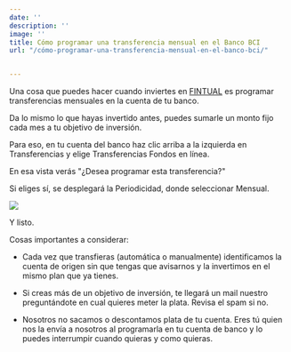 ```yaml
---
date: ''
description: ''
image: ''
title: Cómo programar una transferencia mensual en el Banco BCI
url: "/cómo-programar-una-transferencia-mensual-en-el-banco-bci/"


---
```

<p>Una cosa que puedes hacer cuando inviertes en <a href="[https://fintual.cl](https://fintual.cl "https://fintual.cl")">FINTUAL</a> es programar transferencias mensuales en la cuenta de tu banco.</p>

<p>Da lo mismo lo que hayas invertido antes, puedes sumarle un monto fijo cada mes a tu objetivo de inversión.</p>

<p>Para eso, en tu cuenta del banco haz clic arriba a la izquierda en Transferencias y elige Transferencias Fondos en línea.</p>

<p>En esa vista verás "¿Desea programar esta transferencia?"</p>

<p>Si eliges sí, se desplegará la Periodicidad, donde seleccionar Mensual.</p>

<img src="/uploads/transferencia_bci.png" style="max-width: 100%" />

<p>Y listo.</p>

<p>Cosas importantes a considerar:</p>

<ul>

  <li><p>Cada vez que transfieras (automática o manualmente) identificamos la cuenta de origen sin que tengas que avisarnos y la invertimos en el mismo plan que ya tienes.</p></li>

  <li><p>Si creas más de un objetivo de inversión, te llegará un mail nuestro preguntándote en cual quieres meter la plata. Revisa el spam si no.</p></li>

  <li><p>Nosotros no sacamos o descontamos plata de tu cuenta. Eres tú quien nos la envía a nosotros al programarla en tu cuenta de banco y lo puedes interrumpir cuando quieras y como quieras.</p></li>

</ul>